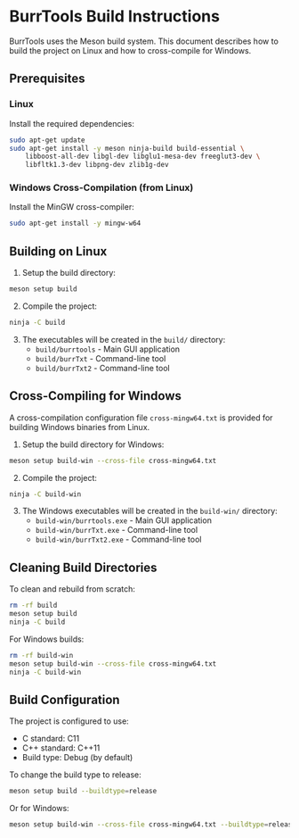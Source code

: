 # BurrTools Build Instructions

BurrTools uses the Meson build system. This document describes how to build the project on Linux and how to cross-compile for Windows.

## Prerequisites

### Linux

Install the required dependencies:

```bash
sudo apt-get update
sudo apt-get install -y meson ninja-build build-essential \
    libboost-all-dev libgl-dev libglu1-mesa-dev freeglut3-dev \
    libfltk1.3-dev libpng-dev zlib1g-dev
```

### Windows Cross-Compilation (from Linux)

Install the MinGW cross-compiler:

```bash
sudo apt-get install -y mingw-w64
```

## Building on Linux

1. Setup the build directory:

```bash
meson setup build
```

2. Compile the project:

```bash
ninja -C build
```

3. The executables will be created in the `build/` directory:
   - `build/burrtools` - Main GUI application
   - `build/burrTxt` - Command-line tool
   - `build/burrTxt2` - Command-line tool

## Cross-Compiling for Windows

A cross-compilation configuration file `cross-mingw64.txt` is provided for building Windows binaries from Linux.

1. Setup the build directory for Windows:

```bash
meson setup build-win --cross-file cross-mingw64.txt
```

2. Compile the project:

```bash
ninja -C build-win
```

3. The Windows executables will be created in the `build-win/` directory:
   - `build-win/burrtools.exe` - Main GUI application
   - `build-win/burrTxt.exe` - Command-line tool
   - `build-win/burrTxt2.exe` - Command-line tool

## Cleaning Build Directories

To clean and rebuild from scratch:

```bash
rm -rf build
meson setup build
ninja -C build
```

For Windows builds:

```bash
rm -rf build-win
meson setup build-win --cross-file cross-mingw64.txt
ninja -C build-win
```

## Build Configuration

The project is configured to use:
- C standard: C11
- C++ standard: C++11
- Build type: Debug (by default)

To change the build type to release:

```bash
meson setup build --buildtype=release
```

Or for Windows:

```bash
meson setup build-win --cross-file cross-mingw64.txt --buildtype=release
```
